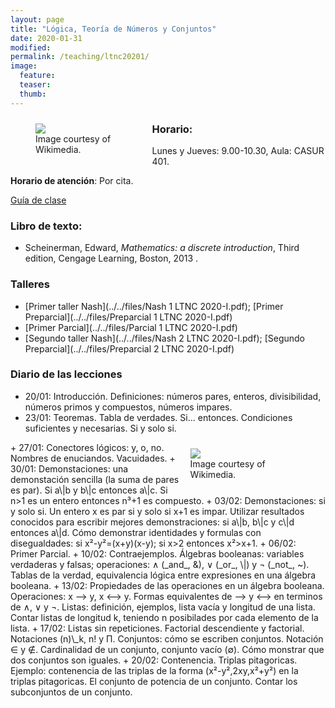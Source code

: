 ```yaml
---
layout: page
title: "Lógica, Teoría de Números y Conjuntos"
date: 2020-01-31
modified:
permalink: /teaching/ltnc20201/
image:
  feature:
  teaser:
  thumb:
---
```


<figure style="float: left; width:35%; margin-right:2%; margin-bottom:2%; margin-top:2%;">
<img src="../../images/Vennandornot.svg" />
<figcaption>Image courtesy of Wikimedia.</figcaption>
</figure>

### Horario:
  Lunes y Jueves: 9.00-10.30, Aula: CASUR 401.

**Horario de atención**:
Por cita.

[Guía de clase](../../files/ltnc20201.doc)

### Libro de texto:
+ Scheinerman, Edward, _Mathematics: a discrete introduction_, Third edition, Cengage Learning, Boston, 2013 .

### Talleres
+ [Primer taller Nash](../../files/Nash 1 LTNC 2020-I.pdf); [Primer Preparcial](../../files/Preparcial 1 LTNC 2020-I.pdf)
+ [Primer Parcial](../../files/Parcial 1 LTNC 2020-I.pdf)
+ [Segundo taller Nash](../../files/Nash 2 LTNC 2020-I.pdf); [Segundo Preparcial](../../files/Preparcial 2 LTNC 2020-I.pdf)

### Diario de las lecciones
+ 20/01: Introducción. Definiciones: números pares, enteros, divisibilidad, números primos y compuestos, números impares.
+ 23/01: Teoremas. Tabla de verdades. Si... entonces. Condiciones suficientes y necesarias. Si y solo si.
<figure style="float: right; width:35%; margin-left:2%; margin-bottom:2%; margin-top:2%;">
<img src="../../images/Atene.jpg"/>
<figcaption>Image courtesy of Wikimedia.</figcaption>
</figure>
+ 27/01: Conectores lógicos: y, o, no. Nombres de enuciandos. Vacuidades.
+ 30/01: Demonstaciones: una demonstación sencilla (la suma de pares es par). Si a\|b y b\|c entonces a\|c. Si n>1 es un entero entonces n³+1 es compuesto.
+ 03/02: Demonstaciones: si y solo si. Un entero x es par si y solo si x+1 es impar. Utilizar resultados conocidos para escribir mejores demonstraciones: si a\|b, b\|c y c\|d entonces a\|d. Cómo demonstrar identidades y formulas con disegualdades: si x²-y²=(x+y)(x-y); si x>2 entonces x²>x+1.
+ 06/02: Primer Parcial.
+ 10/02: Contraejemplos. Álgebras booleanas: variables verdaderas y falsas; operaciones: ∧ (_and_, &), ∨ (_or_, \|) y ¬ (_not_, ~). Tablas de la verdad, equivalencia lógica entre expresiones en una álgebra booleana.
+ 13/02: Propiedades de las operaciones en un álgebra booleana. Operaciones: x ⟶ y, x ⟷ y. Formas equivalentes de ⟶ y ⟷ en terminos de ∧, ∨ y ¬. Listas: definición, ejemplos, lista vacía y longitud de una lista. Contar listas de longitud k, teniendo n posibilades por cada elemento de la lista.
+ 17/02: Listas sin repeticiones. Factorial descendiente y factorial. Notaciones (n)\_k, n! y Π. Conjuntos: cómo se escriben conjuntos. Notación ∈ y ∉. Cardinalidad de un conjunto, conjunto vacío (∅). Cómo monstrar que dos conjuntos son iguales.
+ 20/02: Contenencia. Triplas pitagoricas. Ejemplo: contenencia de las triplas de la forma (x²-y²,2xy,x²+y²) en la triplas pitagoricas. El conjunto de potencia de un conjunto. Contar los subconjuntos de un conjunto.
